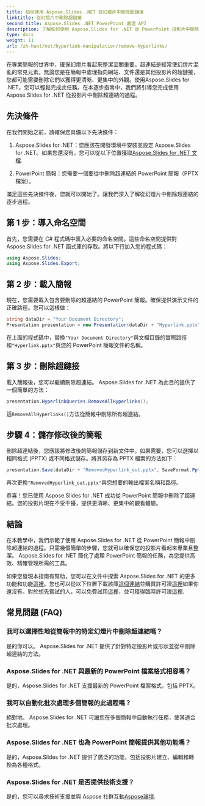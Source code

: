 ```yaml
---
title: 如何使用 Aspose.Slides .NET 從幻燈片中刪除超鏈接
linktitle: 從幻燈片中刪除超鏈接
second_title: Aspose.Slides .NET PowerPoint 處理 API
description: 了解如何使用 Aspose.Slides for .NET 從 PowerPoint 投影片中刪除超連結。建立乾淨且專業的簡報。
type: docs
weight: 11
url: /zh-hant/net/hyperlink-manipulation/remove-hyperlinks/
---
```


在專業簡報的世界中，確保幻燈片看起來整潔至關重要。超連結是經常使幻燈片混亂的常見元素。無論您是在簡報中處理指向網站、文件還是其他投影片的超鏈接，您都可能需要刪除它們以獲得更清晰、更集中的外觀。使用Aspose.Slides for .NET，您可以輕鬆完成此任務。在本逐步指南中，我們將引導您完成使用 Aspose.Slides for .NET 從投影片中刪除超連結的過程。

## 先決條件

在我們開始之前，請確保您具備以下先決條件：

1.  Aspose.Slides for .NET：您應該在開發環境中安裝並設定 Aspose.Slides for .NET。如果您還沒有，您可以從以下位置獲取[Aspose.Slides for .NET 文檔](https://reference.aspose.com/slides/net/).

2. PowerPoint 簡報：您需要一個要從中刪除超連結的 PowerPoint 簡報（PPTX 檔案）。

滿足這些先決條件後，您就可以開始了。讓我們深入了解從幻燈片中刪除超連結的逐步過程。

## 第 1 步：導入命名空間

首先，您需要在 C# 程式碼中匯入必要的命名空間。這些命名空間提供對 Aspose.Slides for .NET 函式庫的存取。將以下行加入您的程式碼：

```csharp
using Aspose.Slides;
using Aspose.Slides.Export;
```

## 第 2 步：載入簡報

現在，您需要載入包含要刪除的超連結的 PowerPoint 簡報。確保提供演示文件的正確路徑。您可以這樣做：

```csharp
string dataDir = "Your Document Directory";
Presentation presentation = new Presentation(dataDir + "Hyperlink.pptx");
```

在上面的程式碼中，替換`"Your Document Directory"`與文檔目錄的實際路徑和`"Hyperlink.pptx"`與您的 PowerPoint 簡報文件的名稱。

## 第 3 步：刪除超鏈接

載入簡報後，您可以繼續刪除超連結。 Aspose.Slides for .NET 為此目的提供了一個簡單的方法：

```csharp
presentation.HyperlinkQueries.RemoveAllHyperlinks();
```

這`RemoveAllHyperlinks()`方法從簡報中刪除所有超連結。

## 步驟 4：儲存修改後的簡報

刪除超連結後，您應該將修改後的簡報儲存到新文件中。如果需要，您可以選擇以相同格式 (PPTX) 或不同格式儲存。將其另存為 PPTX 檔案的方法如下：

```csharp
presentation.Save(dataDir + "RemovedHyperlink_out.pptx", SaveFormat.Pptx);
```

再次更換`"RemovedHyperlink_out.pptx"`與您想要的輸出檔案名稱和路徑。

恭喜！您已使用 Aspose.Slides for .NET 成功從 PowerPoint 簡報中刪除了超連結。您的投影片現在不受干擾，提供更清晰、更集中的觀看體驗。

## 結論

在本教學中，我們示範了使用 Aspose.Slides for .NET 從 PowerPoint 簡報中刪除超連結的過程。只需幾個簡單的步驟，您就可以確保您的投影片看起來專業且整潔。 Aspose.Slides for .NET 簡化了處理 PowerPoint 簡報的任務，為您提供高效、精確管理所需的工具。

如果您發現本指南有幫助，您可以在文件中探索 Aspose.Slides for .NET 的更多功能和功能[這裡](https://reference.aspose.com/slides/net/)。您也可以從以下位置下載該庫[這個連結](https://releases.aspose.com/slides/net/)並購買許可證[這裡](https://purchase.aspose.com/buy)如果你還沒有。對於想先嘗試的人，可以免費試用[這裡](https://releases.aspose.com/)，並可獲得臨時許可證[這裡](https://purchase.aspose.com/temporary-license/).

## 常見問題 (FAQ)

### 我可以選擇性地從簡報中的特定幻燈片中刪除超連結嗎？
是的你可以。 Aspose.Slides for .NET 提供了針對特定投影片或形狀並從中刪除超連結的方法。

### Aspose.Slides for .NET 與最新的 PowerPoint 檔案格式相容嗎？
是的，Aspose.Slides for .NET 支援最新的 PowerPoint 檔案格式，包括 PPTX。

### 我可以自動化批次處理多個簡報的此過程嗎？
絕對地。 Aspose.Slides for .NET 可讓您在多個簡報中自動執行任務，使其適合批次處理。

### Aspose.Slides for .NET 也為 PowerPoint 簡報提供其他功能嗎？
是的，Aspose.Slides for .NET 提供了廣泛的功能，包括投影片建立、編輯和轉換為各種格式。

### Aspose.Slides for .NET 是否提供技術支援？
是的，您可以尋求技術支援並與 Aspose 社群互動[Aspose論壇](https://forum.aspose.com/).
